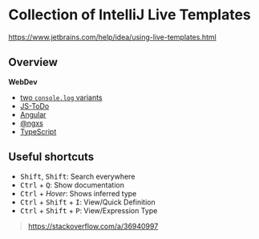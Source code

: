 # Collection of IntelliJ Live Templates

https://www.jetbrains.com/help/idea/using-live-templates.html

## Overview

**WebDev**
* [two `console.log` variants](https://github.com/JanMalch/intellij-live-templates/blob/master/WebDev/console-log.md)
* [JS-ToDo](https://github.com/JanMalch/intellij-live-templates/blob/master/WebDev/jstodo.md)
* [Angular](https://github.com/JanMalch/intellij-live-templates/blob/master/WebDev/angular.md)
* [@ngxs](https://github.com/JanMalch/intellij-live-templates/blob/master/WebDev/ngxs.md)
* [TypeScript](https://github.com/JanMalch/intellij-live-templates/blob/master/WebDev/typescript.md)

## Useful shortcuts

* <kbd>Shift</kbd>, <kbd>Shift</kbd>: Search everywhere
* <kbd>Ctrl</kbd> + <kbd>Q</kbd>: Show documentation
* <kbd>Ctrl</kbd> + *Hover*: Shows inferred type
* <kbd>Ctrl</kbd> + <kbd>Shift</kbd> + <kbd>I</kbd>: View/Quick Definition
* <kbd>Ctrl</kbd> + <kbd>Shift</kbd> + <kbd>P</kbd>: View/Expression Type

> https://stackoverflow.com/a/36940997

